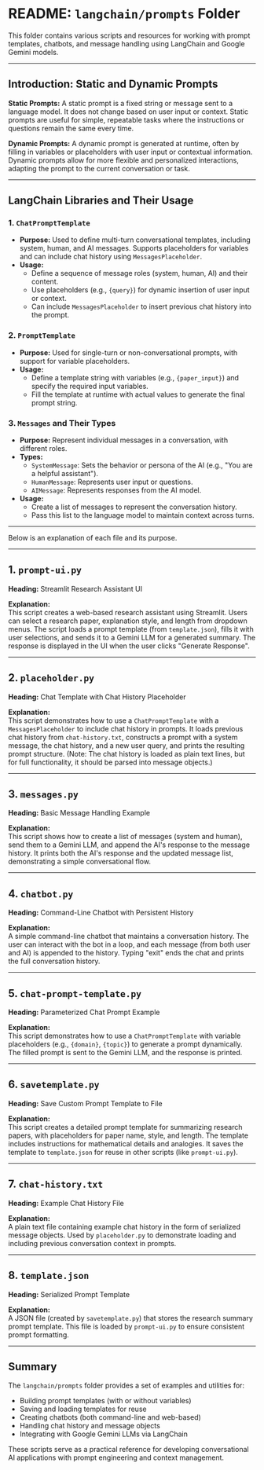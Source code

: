# README: `langchain/prompts` Folder

This folder contains various scripts and resources for working with prompt templates, chatbots, and message handling using LangChain and Google Gemini models.

---

## Introduction: Static and Dynamic Prompts

**Static Prompts:**
A static prompt is a fixed string or message sent to a language model. It does not change based on user input or context. Static prompts are useful for simple, repeatable tasks where the instructions or questions remain the same every time.

**Dynamic Prompts:**
A dynamic prompt is generated at runtime, often by filling in variables or placeholders with user input or contextual information. Dynamic prompts allow for more flexible and personalized interactions, adapting the prompt to the current conversation or task.

---

## LangChain Libraries and Their Usage

### 1. `ChatPromptTemplate`
- **Purpose:** Used to define multi-turn conversational templates, including system, human, and AI messages. Supports placeholders for variables and can include chat history using `MessagesPlaceholder`.
- **Usage:**
  - Define a sequence of message roles (system, human, AI) and their content.
  - Use placeholders (e.g., `{query}`) for dynamic insertion of user input or context.
  - Can include `MessagesPlaceholder` to insert previous chat history into the prompt.

### 2. `PromptTemplate`
- **Purpose:** Used for single-turn or non-conversational prompts, with support for variable placeholders.
- **Usage:**
  - Define a template string with variables (e.g., `{paper_input}`) and specify the required input variables.
  - Fill the template at runtime with actual values to generate the final prompt string.

### 3. `Messages` and Their Types
- **Purpose:** Represent individual messages in a conversation, with different roles.
- **Types:**
  - `SystemMessage`: Sets the behavior or persona of the AI (e.g., "You are a helpful assistant").
  - `HumanMessage`: Represents user input or questions.
  - `AIMessage`: Represents responses from the AI model.
- **Usage:**
  - Create a list of messages to represent the conversation history.
  - Pass this list to the language model to maintain context across turns.

---

Below is an explanation of each file and its purpose.

---

## 1. `prompt-ui.py`
**Heading:** Streamlit Research Assistant UI

**Explanation:**  
This script creates a web-based research assistant using Streamlit. Users can select a research paper, explanation style, and length from dropdown menus. The script loads a prompt template (from `template.json`), fills it with user selections, and sends it to a Gemini LLM for a generated summary. The response is displayed in the UI when the user clicks "Generate Response".

---

## 2. `placeholder.py`
**Heading:** Chat Template with Chat History Placeholder

**Explanation:**  
This script demonstrates how to use a `ChatPromptTemplate` with a `MessagesPlaceholder` to include chat history in prompts. It loads previous chat history from `chat-history.txt`, constructs a prompt with a system message, the chat history, and a new user query, and prints the resulting prompt structure. (Note: The chat history is loaded as plain text lines, but for full functionality, it should be parsed into message objects.)

---

## 3. `messages.py`
**Heading:** Basic Message Handling Example

**Explanation:**  
This script shows how to create a list of messages (system and human), send them to a Gemini LLM, and append the AI's response to the message history. It prints both the AI's response and the updated message list, demonstrating a simple conversational flow.

---

## 4. `chatbot.py`
**Heading:** Command-Line Chatbot with Persistent History

**Explanation:**  
A simple command-line chatbot that maintains a conversation history. The user can interact with the bot in a loop, and each message (from both user and AI) is appended to the history. Typing "exit" ends the chat and prints the full conversation history.

---

## 5. `chat-prompt-template.py`
**Heading:** Parameterized Chat Prompt Example

**Explanation:**  
This script demonstrates how to use a `ChatPromptTemplate` with variable placeholders (e.g., `{domain}`, `{topic}`) to generate a prompt dynamically. The filled prompt is sent to the Gemini LLM, and the response is printed.

---

## 6. `savetemplate.py`
**Heading:** Save Custom Prompt Template to File

**Explanation:**  
This script creates a detailed prompt template for summarizing research papers, with placeholders for paper name, style, and length. The template includes instructions for mathematical details and analogies. It saves the template to `template.json` for reuse in other scripts (like `prompt-ui.py`).

---

## 7. `chat-history.txt`
**Heading:** Example Chat History File

**Explanation:**  
A plain text file containing example chat history in the form of serialized message objects. Used by `placeholder.py` to demonstrate loading and including previous conversation context in prompts.

---

## 8. `template.json`
**Heading:** Serialized Prompt Template

**Explanation:**  
A JSON file (created by `savetemplate.py`) that stores the research summary prompt template. This file is loaded by `prompt-ui.py` to ensure consistent prompt formatting.

---

## Summary

The `langchain/prompts` folder provides a set of examples and utilities for:
- Building prompt templates (with or without variables)
- Saving and loading templates for reuse
- Creating chatbots (both command-line and web-based)
- Handling chat history and message objects
- Integrating with Google Gemini LLMs via LangChain

These scripts serve as a practical reference for developing conversational AI applications with prompt engineering and context management.
